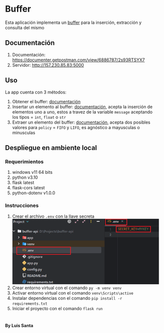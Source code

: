 # Buffer

Esta aplicación implementa un [buffer](https://www.geeknetic.es/Buffer/que-es-y-para-que-sirve]) para la inserción, extracción y consulta del mismo

## Documentación
1. Documentación: https://documenter.getpostman.com/view/6886787/2s93RTSYX7
2. Servidor: http://157.230.85.83:5000

## Uso
La app cuenta con 3 métodos:
1. Obtener el buffer: [documentación](https://documenter.getpostman.com/view/6886787/2s93RTSYX7#e9dc94bc-2d4e-4368-81f3-9d35b4364ec0)
2. Insertar un elemento al buffer: [documentación](https://documenter.getpostman.com/view/6886787/2s93RTSYX7#4f518ffc-9476-4df8-bb8d-101c0fbce1f6), acepta la inserción de elementos uno a uno, estos a travez de la variable `message` aceptando los tipos = `int`, `float` o `str` 
3. Extraer un elemento del buffer: [documentación](https://documenter.getpostman.com/view/6886787/2s93RTSYX7#e411732c-d417-41d9-81f7-0138ca67b107), acepta dos posibles valores para `policy` = `FIFO` y `LIFO`, es agnóstico a mayusculas o minusculas

## Despliegue en ambiente local
### Requerimientos
1. windows v11 64 bits
2. python v3.10
3. flask latest 
4. flask-cors latest 
5. python-dotenv v1.0.0

### Instrucciones
1. Crear el archivo `.env` con la llave secreta
![env.png](app%2Fviews%2Fstatic%2Fenv.png)
2. Crear entorno virtual con el comando `py -m venv venv`  
3. Activar entorno virtual con el comando `venv\Scripts\active`
4. Instalar dependencias con el comando `pip install -r requirements.txt`
5. Iniciar el proyecto con el comando `flask run`

#
#### By Luis Santa